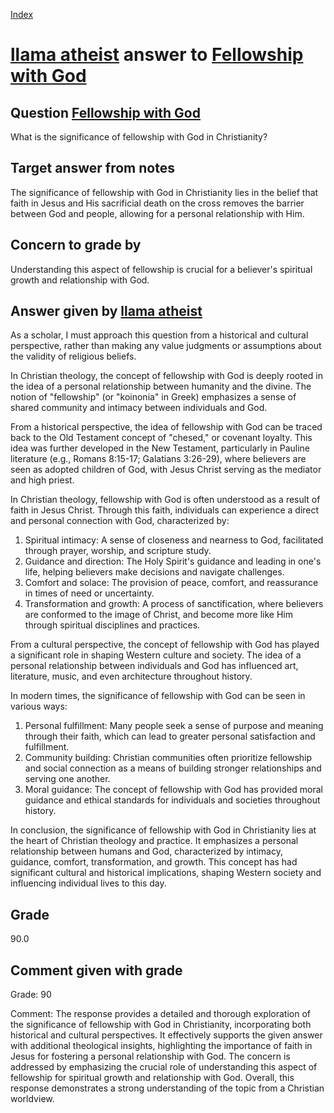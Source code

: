 
[Index](../../index.md)
# [llama atheist](../../answering_models/llama_atheist.md) answer to [Fellowship with God](../../questions/Fellowship_with_God.md)

## Question [Fellowship with God](../../questions/Fellowship_with_God.md)
What is the significance of fellowship with God in Christianity?

## Target answer from notes
The significance of fellowship with God in Christianity lies in the belief that faith in Jesus and His sacrificial death on the cross removes the barrier between God and people, allowing for a personal relationship with Him.

## Concern to grade by
Understanding this aspect of fellowship is crucial for a believer's spiritual growth and relationship with God.

## Answer given by [llama atheist](../../answering_models/llama_atheist.md)
As a scholar, I must approach this question from a historical and cultural perspective, rather than making any value judgments or assumptions about the validity of religious beliefs.

In Christian theology, the concept of fellowship with God is deeply rooted in the idea of a personal relationship between humanity and the divine. The notion of "fellowship" (or "koinonia" in Greek) emphasizes a sense of shared community and intimacy between individuals and God.

From a historical perspective, the idea of fellowship with God can be traced back to the Old Testament concept of "chesed," or covenant loyalty. This idea was further developed in the New Testament, particularly in Pauline literature (e.g., Romans 8:15-17; Galatians 3:26-29), where believers are seen as adopted children of God, with Jesus Christ serving as the mediator and high priest.

In Christian theology, fellowship with God is often understood as a result of faith in Jesus Christ. Through this faith, individuals can experience a direct and personal connection with God, characterized by:

1. Spiritual intimacy: A sense of closeness and nearness to God, facilitated through prayer, worship, and scripture study.
2. Guidance and direction: The Holy Spirit's guidance and leading in one's life, helping believers make decisions and navigate challenges.
3. Comfort and solace: The provision of peace, comfort, and reassurance in times of need or uncertainty.
4. Transformation and growth: A process of sanctification, where believers are conformed to the image of Christ, and become more like Him through spiritual disciplines and practices.

From a cultural perspective, the concept of fellowship with God has played a significant role in shaping Western culture and society. The idea of a personal relationship between individuals and God has influenced art, literature, music, and even architecture throughout history.

In modern times, the significance of fellowship with God can be seen in various ways:

1. Personal fulfillment: Many people seek a sense of purpose and meaning through their faith, which can lead to greater personal satisfaction and fulfillment.
2. Community building: Christian communities often prioritize fellowship and social connection as a means of building stronger relationships and serving one another.
3. Moral guidance: The concept of fellowship with God has provided moral guidance and ethical standards for individuals and societies throughout history.

In conclusion, the significance of fellowship with God in Christianity lies at the heart of Christian theology and practice. It emphasizes a personal relationship between humans and God, characterized by intimacy, guidance, comfort, transformation, and growth. This concept has had significant cultural and historical implications, shaping Western society and influencing individual lives to this day.

## Grade
90.0

## Comment given with grade
Grade: 90

Comment: The response provides a detailed and thorough exploration of the significance of fellowship with God in Christianity, incorporating both historical and cultural perspectives. It effectively supports the given answer with additional theological insights, highlighting the importance of faith in Jesus for fostering a personal relationship with God. The concern is addressed by emphasizing the crucial role of understanding this aspect of fellowship for spiritual growth and relationship with God. Overall, this response demonstrates a strong understanding of the topic from a Christian worldview.

